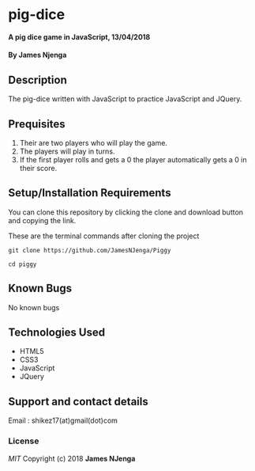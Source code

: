 # pig-dice

#### A pig dice game  in JavaScript, 13/04/2018

#### By **James Njenga**

## Description
The pig-dice written with JavaScript to practice JavaScript and JQuery.

## Prequisites
1. Their are two players who will play the game.
2. The players will play in turns.
3. If the first player rolls and gets a 0 the player automatically gets a 0 in their score.

## Setup/Installation Requirements
You can clone this repository by clicking the clone and download button and copying the link. 

These are the terminal commands after cloning the project
```
git clone https://github.com/JamesNJenga/Piggy

cd piggy
```

## Known Bugs
No known bugs

## Technologies Used
* HTML5
* CSS3
* JavaScript
* JQuery

## Support and contact details
Email : shikez17(at)gmail(dot)com

### License
*MIT*
Copyright (c) 2018 **James NJenga**
